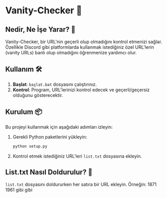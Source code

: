# Vanity-Checker 🚀

## Nedir, Ne İşe Yarar? 🤔
Vanity-Checker, bir URL'nin geçerli olup olmadığını kontrol etmenizi sağlar. Özellikle Discord gibi platformlarda kullanmak istediğiniz özel URL'lerin (vanity URLs) banlı olup olmadığını öğrenmenize yardımcı olur.

## Kullanım 🛠️
1. **Başlat**: `başlat.bat` dosyasını çalıştırınız.
2. **Kontrol**: Program, URL'lerinizi kontrol edecek ve geçerli/geçersiz olduğunu gösterecektir.

## Kurulum 📦
Bu projeyi kullanmak için aşağıdaki adımları izleyin:

1. Gerekli Python paketlerini yükleyin:
    ```sh
    python setup.py
    ```
2. Kontrol etmek istediğiniz URL'leri `list.txt` dosyasına ekleyin.

## List.txt Nasıl Doldurulur? 📝
`list.txt` dosyasını doldururken her satıra bir URL ekleyin. Örneğin: 1871 1961 gibi gibi

